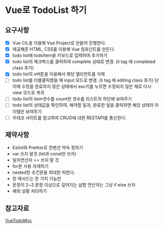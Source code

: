 # Vue로 TodoList 하기

## 요구사항
- [x] Vue CIL을 이용해 Vue Project로 만들어 진행한다.
- [x] 제공해준 HTML, CSS를 이용해 Vue 컴포넌트를 만든다.
- [x] todo list에 todoItem을 키보드로 입력하여 추가하기
- [x] todo list의 체크박스를 클릭하여 complete 상태로 변경. (li tag 에 completed class 추가)
- [x] todo list의 x버튼을 이용해서 해당 엘리먼트를 삭제
- [ ] todo list를 더블클릭했을 때 input 모드로 변경. (li tag 에 editing class 추가) 단 이때 수정을 완료하지 않은 상태에서 esc키를 누르면 수정되지 않은 채로 다시 view 모드로 복귀
- [ ] todo list의 item갯수를 count한 갯수를 리스트의 하단에 보여주기
- [ ] todo list의 상태값을 확인하여, 해야할 일과, 완료한 일을 클릭하면 해당 상태의 아이템만 보여주기
- [ ] 우테코 사이트를 참고하여 CRUD에 대한 RESTAPI를 통신한다.

## 제약사항
- Eslint와 Prettier로 컨벤션 약속 정하기
- var 쓰지 말것 (let과 const만 쓰자)
- 일치연산자 == 쓰지 말 것
- for문 사용 자제하기
- nested한 조건문을 최대한 피한다.
- 한 메서드는 한 가지 기능만
- 문장이 2~3 문장 이상으로 길어지는 삼항 연산자는 그냥 if else 쓰자
- 예외 상황 처리하기

## 참고자료
[VueTodoMvc](https://kr.vuejs.org/v2/examples/todomvc.html)
